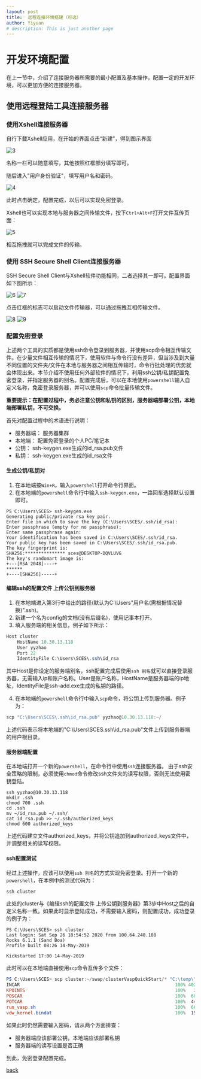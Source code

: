 ```yaml
---
layout: post
title:  远程连接环境搭建（可选）
author: Yiyuan
# description: This is just another page
---
```


# 开发环境配置
在上一节中，介绍了连接服务器所需要的最小配置及基本操作，配置一定的开发环境，可以更加方便的连接服务器。
## 使用远程登陆工具连接服务器
### 使用Xshell连接服务器
自行下载Xshell应用，在开始的界面点击“新建”，得到图示界面

<img src="/image/posts/20210922/3.jpg" alt="3"> 

名称一栏可以随意填写，其他按照红框部分填写即可。

随后进入"用户身份验证"，填写用户名和密码。

<img src="/image/posts/20210922/4.jpg" alt="4"> 

此时点击确定，配置完成，以后可以实现免密登录。

Xshell也可以实现本地与服务器之间传输文件，按下`Ctrl+Alt+F`打开文件互传页面：

<img src="/image/posts/20210922/5.jpg" alt="5"> 

相互拖拽就可以完成文件的传输。

### 使用 SSH Secure Shell Client连接服务器
SSH Secure Shell Client与Xshell软件功能相同，二者选择其一即可。配置界面如下图所示：

<img src="/image/posts/20210922/6.jpg" alt="6"> 
<img src="/image/posts/20210922/7.jpg" alt="7"> 

点击红框的标志可以启动文件传输器，可以通过拖拽互相传输文件。

<img src="/image/posts/20210922/8.jpg" alt="8"> 
<img src="/image/posts/20210922/9.jpg" alt="9"> 

### 配置免密登录
上述两个工具的实质都是使用ssh命令登录到服务器，并使用scp命令相互传输文件。在少量文件相互传输的情况下，使用软件与命令行没有差异，但当涉及到大量不同位置的文件夹/文件在本地与服务器之间相互传输时，命令行批处理的优势就会体现出来。本节介绍不使用任何外部软件的情况下，利用ssh公钥/私钥配置免密登录，并指定服务器的别名。配置完成后，可以在本地使用`powershell`输入自定义名称，免密登录服务器，并可以使用`scp`命令批量传输文件。

__重要提示：在配置过程中，务必注意公钥和私钥的区别，服务器端部署公钥，本地端部署私钥，不可交换。__

首先对配置过程中的术语进行说明：
 - 服务器端：       服务器集群
 - 本地端：         配置免密登录的个人PC/笔记本
 - 公钥：           ssh-keygen.exe生成的id_rsa.pub文件
 - 私钥：           ssh-keygen.exe生成的id_rsa文件

#### 生成公钥/私钥对
1. 在本地端按`Win+R`，输入`powershell`打开命令行界面。
2. 在本地端的`powershell`命令行中输入`ssh-keygen.exe`，一路回车选择默认设置即可。
```
PS C:\Users\SCES> ssh-keygen.exe
Generating public/private rsa key pair.
Enter file in which to save the key (C:\Users\SCES/.ssh/id_rsa):
Enter passphrase (empty for no passphrase):
Enter same passphrase again:
Your identification has been saved in C:\Users\SCES/.ssh/id_rsa.
Your public key has been saved in C:\Users\SCES/.ssh/id_rsa.pub.
The key fingerprint is:
SHA256:*************** sces@DESKTOP-DQVLUVG
The key's randomart image is:
+---[RSA 2048]----+
******
+----[SHA256]-----+
```
#### 编辑ssh的配置文件 上传公钥到服务器
1. 在本地端进入第3行中给出的路径(默认为C:\Users\"用户名(需根据情况替换)"\.ssh)。
2. 新建一个名为config的文档(没有后缀名)，使用记事本打开。
3. 填入服务端的相关信息，例子如下所示：
```powershell
Host cluster
    HostName 10.30.13.118
    User yyzhao
    Port 22
    IdentityFile C:\Users\SCES\.ssh\id_rsa
```
其中Host是你设定的服务端别名，ssh配置完成后使用`ssh 别名`就可以直接登录服务器，无需输入ip和账户名称。User是账户名称，HostName是服务器端的ip地址，IdentityFile是ssh-add.exe生成的私钥的路径。

4. 在本地端的`powershell`命令行中输入`scp`命令，将公钥上传到服务器。例子为：
```powershell
scp "C:\Users\SCES\.ssh\id_rsa.pub" yyzhao@10.30.13.118:~/
```
上述代码表示将本地端的"C:\Users\SCES\.ssh\id_rsa.pub"文件上传到服务器端的用户根目录。

#### 服务器端配置
在本地端打开一个新的`powershell`，在命令行中使用`ssh`连接服务器。
由于ssh安全策略的限制，必须使用`chmod`命令修改ssh文件夹的读写权限，否则无法使用密钥登陆。
```shell
ssh yyzhao@10.30.13.118
mkdir .ssh
chmod 700 .ssh
cd .ssh
mv ~/id_rsa.pub ~/.ssh/
cat id_rsa.pub >> ~/.ssh/authorized_keys
chmod 600 authorized_keys
```
上述代码建立文件authorized_keys，并将公钥追加到authorized_keys文件中，并调整相关的读写权限。
#### ssh配置测试
经过上述操作，应该可以使用`ssh 别名`的方式实现免密登录。打开一个新的`powershell`，在本例中的测试代码为：
```powershell
ssh cluster
```
此处的cluster与《编辑ssh的配置文件 上传公钥到服务器》第3步中Host之后的自定义名称一致。如果此时显示登陆成功，不需要输入密码，则配置成功，成功登录的例子为：
```
PS C:\Users\SCES> ssh cluster
Last login: Sat Sep 26 18:54:52 2020 from 100.64.240.108
Rocks 6.1.1 (Sand Boa)
Profile built 08:26 14-May-2019

Kickstarted 17:00 14-May-2019
```
此时可以在本地端直接使用`scp`命令互传多个文件：
```powershell
PS C:\Users\SCES> scp cluster:~/swap/clusterVaspQuickStart/* "C:\temp\"
INCAR                                                          100% 4025    15.7KB/s   00:00
KPOINTS                                                        100%   25     1.6KB/s   00:00
POSCAR                                                         100%  688     0.7KB/s   00:00
POTCAR                                                         100%  444KB   5.6MB/s   00:00
run_vasp.sh                                                    100%  664     0.7KB/s   00:00
vdw_kernel.bindat                                              100%  153KB   9.6MB/s   00:00
```
如果此时仍然需要输入密码，请从两个方面排查：
 - 服务器端应该部署公钥，本地端应该部署私钥
 - 服务器端的读写设置是否正确

到此，免密登录配置完成。

[back](/blogIndex)